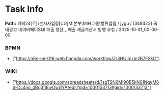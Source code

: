 # Task Info

**Path:** 카페24(주)\본사사업장\[CG]MI본부\MIH그룹\밸류업팀 / jygu / [348423] 국내광고 네이버페이SQI 매출 정산 _ 매출 세금계산서 발행 요청 / 2025-10-01_00-00-00

### BPMN
- ["https://n8n-mi-016-web.hanpda.com/workflow/Zr3HUImzm2B7FSkC"]

### WIKI
- ["https://docs.google.com/spreadsheets/d/1sgTSN6Ml90B5kN61NqyM64-Dc4no_4Bg3fi8ivOwGYA/edit?gid=1000133713#gid=1000133713"]

